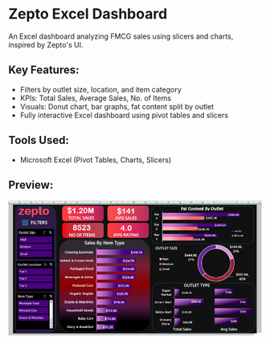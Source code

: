 
# Zepto Excel Dashboard

An Excel dashboard analyzing FMCG sales using slicers and charts, inspired by Zepto's UI.

## Key Features:
- Filters by outlet size, location, and item category
- KPIs: Total Sales, Average Sales, No. of Items
- Visuals: Donut chart, bar graphs, fat content split by outlet
- Fully interactive Excel dashboard using pivot tables and slicers

## Tools Used:
- Microsoft Excel (Pivot Tables, Charts, Slicers)

## Preview:
![Zepto Excel Dashboard](2025-07-26%20(1).png)
